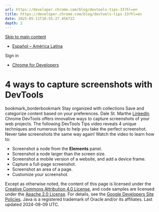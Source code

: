 ```yaml
---
url: https://developer.chrome.com/blog/devtools-tips-33?hl=en
title: https://developer.chrome.com/blog/devtools-tips-33?hl=en
date: 2025-05-11T16:55:27.456722
depth: 2
---
```


[ Skip to main content ](https://developer.chrome.com/blog/devtools-tips-33?hl=en#main-content)
  * [Español – América Latina](https://developer.chrome.com/blog/devtools-tips-33?hl=es-419)

Sign in


  * [ Chrome for Developers ](https://developer.chrome.com/)


#  4 ways to capture screenshots with DevTools 
bookmark_borderbookmark Stay organized with collections  Save and categorize content based on your preferences. 
Dale St. Marthe 
[ LinkedIn ](https://www.linkedin.com/in/dale-st-marthe)
Chrome DevTools offers innovative ways to capture screenshots of your web projects.
The following DevTools Tips video reveals 4 unique techniques and numerous tips to help you take the perfect screenshot. Never take screenshots the same way again!
Watch the video to learn how to:
  * Screenshot a node from the **Elements** panel.
  * Screenshot a node larger than the screen size.
  * Screenshot a mobile version of a website, and add a device frame.
  * Capture a full-page screenshot.
  * Screenshot an area of a page.
  * Customize your screenshot.


Except as otherwise noted, the content of this page is licensed under the [Creative Commons Attribution 4.0 License](https://creativecommons.org/licenses/by/4.0/), and code samples are licensed under the [Apache 2.0 License](https://www.apache.org/licenses/LICENSE-2.0). For details, see the [Google Developers Site Policies](https://developers.google.com/site-policies). Java is a registered trademark of Oracle and/or its affiliates.
Last updated 2024-08-09 UTC.

